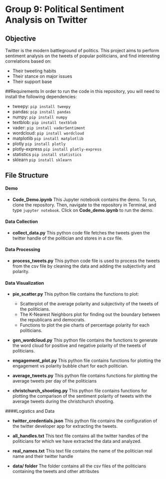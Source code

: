 # Group 9: Political Sentiment Analysis on Twitter

## Objective
Twitter is the modern battleground of politics. This project aims to perform sentiment analysis on the tweets of popular politicians, and find interesting correlations based on:
* Their tweeting habits
* Their stance on major issues
* Their support base 

##Requirements
In order to run the code in this repository, you will need to install the following dependencies:
* tweepy:
`pip install tweepy`
* pandas:
`pip install pandas`
* numpy:
`pip install numpy`
* textblob: 
`pip install textblob`
* vader:
`pip install vaderSentiment`
* wordcloud:
`pip install wordcloud`
* matplotlib
`pip install matplotlib`
* plotly
`pip install plotly`
* plotly-express
`pip install plotly-express`
* statistics
`pip install statistics`
* sklearn
`pip install sklearn`

## File Structure

#### Demo
* **Code_Demo.ipynb**
This Jupyter notebook contains the demo. To run, clone the repository. Then, navigate to the repository in Terminal, and type `jupyter notebook`. Click on **Code_demo.ipynb** to run the demo.

#### Data Collection
* **collect_data.py**
This python code file fetches the tweets given the twitter handle of the politician and stores in a csv file.

#### Data Processing
* **process_tweets.py**
This python code file is used to process the tweets from the csv file by cleaning the data and adding the subjectivity and polarity.

#### Data Visualization
* **pie_scatter.py**
This python file contains the functions to plot: 
    * Scatterplot of the average polarity and subjectivity of the tweets of the politicians. 
    * The K-Nearest Neighbors plot for finding out the boundary between the republicans and democrats. 
    * Functions to plot the pie charts of percentage polarity for each politicians.

* **gen_wordcloud.py**
This python file contains the functions to generate the word cloud for positive and negative polarity of the tweets of politicians.

* **engagement_plot.py**
This python file contains functions for plotting the engagement vs polarity bubble chart for each politician.

* **average_tweets.py**
This python file contains functions for plotting the average tweets per day of the politicians

* **christchurch_shooting.py**
This python file contains functions for plotting the comparison of the sentiment polarity of tweets with the average tweets during the christchurch shooting. 

####Logistics and Data
* **twitter_credentials.json**
This python file contains the configuration of the twitter developer  app for extracting the tweets. 

* **all_handles.txt**
This text file contains all the twitter handles of the politicians for which we have extracted the data and analyzed.

* **real_names.txt**
This text file contains the name of the politician real name and their twitter handle

* **data/ folder**
The folder contains all the csv files of the politicians containing the tweets and other attributes